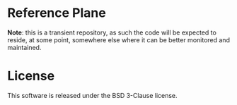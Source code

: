 Reference Plane
===============

**Note**: this is a transient repository, as such the code will be expected to
reside, at some point, somewhere else where it can be better monitored and
maintained.

# License

This software is released under the BSD 3-Clause license.
